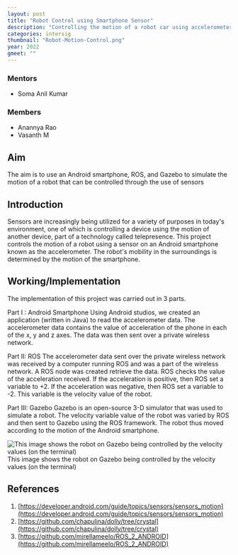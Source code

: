 ```yaml
---
layout: post
title: "Robot Control using Smartphone Sensor"
description: "Controlling the motion of a robot car using accelerometer data sent through ROS"
categories: intersig
thumbnail: "Robot-Motion-Control.png"
year: 2022
gmeet: ""
---
```


  

### Mentors

  

-   Soma Anil Kumar
    

  

### Members

  

-   Anannya Rao
-   Vasanth M
    

  

## Aim

  

The aim is to use an Android smartphone, ROS, and Gazebo to simulate the motion of a robot that can be controlled through the use of sensors

  

## Introduction

  

Sensors are increasingly being utilized for a variety of purposes in today's environment, one of which is controlling a device using the motion of another device, part of a technology called telepresence. This project controls the motion of a robot using a sensor on an Android smartphone known as the accelerometer. The robot's mobility in the surroundings is determined by the motion of the smartphone.

  

## Working/Implementation

  

The implementation of this project was carried out in 3 parts. 

Part I : Android Smartphone
Using Android studios, we created an application (written in Java) to read the accelerometer data. The accelerometer data contains the value of acceleration of the phone in each of the x, y and z axes. The data was then sent over a private wireless network.

Part II: ROS 
The accelerometer data sent over the private wireless network was received by a computer running ROS and was a part of the wireless network. A ROS node was created retrieve the data. ROS checks the value of the acceleration received. If the acceleration is positive, then ROS set a variable to +2. If the acceleration was negative, then ROS set a variable to -2. This variable is the velocity value of the robot.

Part III: Gazebo
Gazebo is an open-source 3-D simulator that was used to simulate a robot. The velocity variable value of the robot was varied by ROS and then sent to Gazebo using the ROS framework. The robot thus moved according to the motion of the Android smartphone.

![This image shows the robot on Gazebo being controlled by the velocity values (on the terminal)](/virtual-expo/assets/img/diode/project_image.jpeg)
This image shows the robot on Gazebo being controlled by the velocity values (on the terminal)
  
  
  
## References  

1. [https://developer.android.com/guide/topics/sensors/sensors_motion](https://developer.android.com/guide/topics/sensors/sensors_motion)
2. [https://github.com/chapulina/dolly/tree/crystal](https://github.com/chapulina/dolly/tree/crystal)
3. [https://github.com/mirellameelo/ROS_2_ANDROID](https://github.com/mirellameelo/ROS_2_ANDROID)